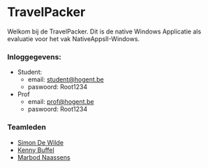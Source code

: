 # TravelPacker

Welkom bij de TravelPacker. Dit is de native Windows Applicatie als evaluatie voor het vak NativeAppsII-Windows. 

### Inloggegevens:

- Student:	
	- email: student@hogent.be
	- paswoord: Root1234
- Prof
	- email: prof@hogent.be
	- paswoord: Root1234

### Teamleden

- [Simon De Wilde](https://github.com/Simon-De-Wilde)
- [Kenny Buffel](https://github.com/KennyBuffel)
- [Marbod Naassens](https://github.com/MarbodNaassens)

